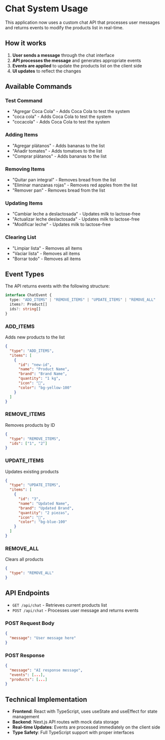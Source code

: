 # Chat System Usage

This application now uses a custom chat API that processes user messages and returns events to modify the products list in real-time.

## How it works

1. **User sends a message** through the chat interface
2. **API processes the message** and generates appropriate events
3. **Events are applied** to update the products list on the client side
4. **UI updates** to reflect the changes

## Available Commands

### Test Command
- "Agregar Coca Cola" - Adds Coca Cola to test the system
- "coca cola" - Adds Coca Cola to test the system
- "cocacola" - Adds Coca Cola to test the system

### Adding Items
- "Agregar plátanos" - Adds bananas to the list
- "Añadir tomates" - Adds tomatoes to the list
- "Comprar plátanos" - Adds bananas to the list

### Removing Items
- "Quitar pan integral" - Removes bread from the list
- "Eliminar manzanas rojas" - Removes red apples from the list
- "Remover pan" - Removes bread from the list

### Updating Items
- "Cambiar leche a deslactosada" - Updates milk to lactose-free
- "Actualizar leche deslactosada" - Updates milk to lactose-free
- "Modificar leche" - Updates milk to lactose-free

### Clearing List
- "Limpiar lista" - Removes all items
- "Vaciar lista" - Removes all items
- "Borrar todo" - Removes all items

## Event Types

The API returns events with the following structure:

```typescript
interface ChatEvent {
  type: "ADD_ITEMS" | "REMOVE_ITEMS" | "UPDATE_ITEMS" | "REMOVE_ALL"
  items?: Product[]
  ids?: string[]
}
```

### ADD_ITEMS
Adds new products to the list
```json
{
  "type": "ADD_ITEMS",
  "items": [
    {
      "id": "new-id",
      "name": "Product Name",
      "brand": "Brand Name",
      "quantity": "1 kg",
      "icon": "🍌",
      "color": "bg-yellow-100"
    }
  ]
}
```

### REMOVE_ITEMS
Removes products by ID
```json
{
  "type": "REMOVE_ITEMS",
  "ids": ["1", "2"]
}
```

### UPDATE_ITEMS
Updates existing products
```json
{
  "type": "UPDATE_ITEMS",
  "items": [
    {
      "id": "3",
      "name": "Updated Name",
      "brand": "Updated Brand",
      "quantity": "2 piezas",
      "icon": "🥛",
      "color": "bg-blue-100"
    }
  ]
}
```

### REMOVE_ALL
Clears all products
```json
{
  "type": "REMOVE_ALL"
}
```

## API Endpoints

- `GET /api/chat` - Retrieves current products list
- `POST /api/chat` - Processes user message and returns events

### POST Request Body
```json
{
  "message": "User message here"
}
```

### POST Response
```json
{
  "message": "AI response message",
  "events": [...],
  "products": [...]
}
```

## Technical Implementation

- **Frontend**: React with TypeScript, uses useState and useEffect for state management
- **Backend**: Next.js API routes with mock data storage
- **Real-time Updates**: Events are processed immediately on the client side
- **Type Safety**: Full TypeScript support with proper interfaces 